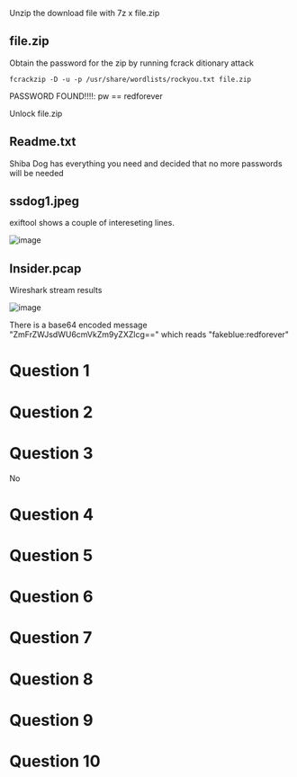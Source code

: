 Unzip the download file with 7z x file.zip

## file.zip
Obtain the password for the zip by running fcrack ditionary attack
```
fcrackzip -D -u -p /usr/share/wordlists/rockyou.txt file.zip
```
PASSWORD FOUND!!!!: pw == redforever


Unlock file.zip 


## Readme.txt
Shiba Dog has everything you need and decided that no more passwords will be needed 


## ssdog1.jpeg
exiftool shows a couple of intereseting lines. 

![image](https://github.com/Shawn-Nichol/BlueTeam/assets/30714313/3cbf8d09-bc67-4fc5-bffa-cebba17c54a4)

## Insider.pcap
Wireshark stream results

![image](https://github.com/Shawn-Nichol/BlueTeam/assets/30714313/32835828-7bc1-4220-b760-70b4af60290f)


There is a base64 encoded message "ZmFrZWJsdWU6cmVkZm9yZXZlcg==" which reads "fakeblue:redforever"





# Question 1

# Question 2
# Question 3
No

# Question 4
# Question 5
# Question 6
# Question 7
# Question 8
# Question 9 
# Question 10
